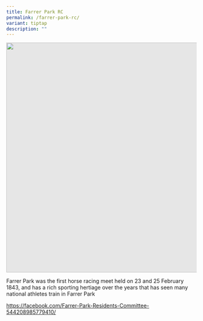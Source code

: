 ```yaml
---
title: Farrer Park RC
permalink: /farrer-park-rc/
variant: tiptap
description: ""
---
```

<p></p>
<div class="isomer-image-wrapper">
<img style="display: block;-webkit-user-select: none;margin: auto;cursor: zoom-in;background-color: hsl(0, 0%, 90%);transition: background-color 300ms;" height="607" width="914" src="https://uploads-ssl.webflow.com/60f4a4872dd5b71d47df606a/64f70e8cdbe8f66b10738c52_25%20%26%2026%20July%202022(18).jpg">
</div>
<p>Farrer Park was the first horse racing meet held on 23 and 25 February
1843, and has a rich sporting hertiage over the years that has seen many
national athletes train in Farrer Park</p>
<p><a href="https://facebook.com/Farrer-Park-Residents-Committee-544208985779410/" rel="noopener noreferrer nofollow" target="_blank">https://facebook.com/Farrer-Park-Residents-Committee-544208985779410/</a>
</p>